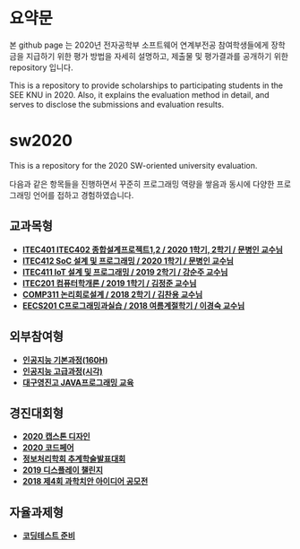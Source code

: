 # 요약문

본 github page 는 2020년 전자공학부 소프트웨어 연계부전공 참여학생들에게 장학금을 지급하기 위한 
평가 방법을 자세히 설명하고, 제출물 및 평가결과를 공개하기 위한 repository 입니다.

This is a repository to provide scholarships to participating students in the SEE KNU in 2020.
Also, it explains the evaluation method in detail, and serves to disclose the submissions and evaluation results.


# sw2020
This is a repository for the 2020 SW-oriented university evaluation.

다음과 같은 항목들을 진행하면서 꾸준히 프로그래밍 역량을 쌓음과 동시에 
다양한 프로그래밍 언어를 접하고 경험하였습니다. 

## 교과목형
 - **[ITEC401 ITEC402 종합설계프로젝트1,2 / 2020 1학기, 2학기 / 문병인 교수님](https://github.com/Byung-moon/airmate)**
 - **[ITEC412 SoC 설계 및 프로그래밍 / 2020 1학기 / 문병인 교수님](https://github.com/Byung-moon/SOC-Programming)**
 - **[ITEC411 IoT 설계 및 프로그래밍 / 2019 2학기 / 강순주 교수님 ](https://github.com/Byung-moon/IOT-TermProject)**
 - **[ITEC201 컴퓨터학개론 / 2019 1학기 / 김정준 교수님](https://github.com/Byung-moon/assembly)**
 - **[COMP311 논리회로설계 / 2018 2학기 / 김찬용 교수님](https://github.com/Byung-moon/logicCircuitDesign)**
 - **[EECS201 C프로그래밍과실습 / 2018 여름계절학기 / 이경숙 교수님](https://github.com/Byung-moon/shoppingmall_proj)**


## 외부참여형
 - **[인공지능 기본과정(160H)](https://github.com/Byung-moon/AI_Huinno_Academy_BasicClass)**
 - **[인공지능 고급과정(시각)](https://github.com/Byung-moon/AI_Hulnno_Academy_HighClass)**
 - **[대구영진고 JAVA프로그래밍 교육](https://github.com/Byung-moon/Yung-jin-edu)**

## 경진대회형
 - **[2020 캡스톤 디자인](https://github.com/Byung-moon/capstone2020)**
 - **[2020 코드페어](https://github.com/Byung-moon/codefair2020)**
 - **[정보처리학회 추계학술발표대회](https://github.com/Byung-moon/RunningMate)**
 - **[2019 디스플레이 챌린지]()**
 - **[2018 제4회 과학치안 아이디어 공모전]()**


## 자율과제형
  - **[코딩테스트 준비](https://github.com/Byung-moon/CodeUp_challenge)** 


